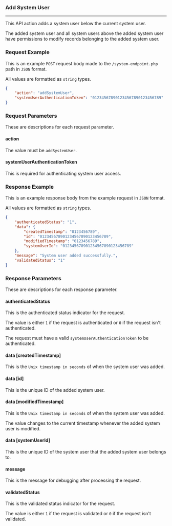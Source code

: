 <br>

### Add System User
---

This API action adds a system user below the current system user.

The added system user and all system users above the added system user have permissions to modify records belonging to the added system user.

### Request Example

This is an example `POST` request body made to the `/system-endpoint.php` path in `JSON` format.

All values are formatted as `string` types.

```json
{
    "action": "addSystemUser",
    "systemUserAuthenticationToken": "012345678901234567890123456789"
}
```

### Request Parameters

These are descriptions for each request parameter.

#### action

The value must be `addSystemUser`.

#### systemUserAuthenticationToken

This is required for authenticating system user access.

### Response Example

This is an example response body from the example request in `JSON` format.

All values are formatted as `string` types.

```json
{
    "authenticatedStatus": "1",
    "data": {
        "createdTimestamp": "0123456789",
        "id": "012345678901234567890123456789",
        "modifiedTimestamp": "0123456789",
        "systemUserId": "012345678901234567890123456789"
    },
    "message": "System user added successfully.",
    "validatedStatus": "1"
}
```

### Response Parameters

These are descriptions for each response parameter.

#### authenticatedStatus

This is the authenticated status indicator for the request.

The value is either `1` if the request is authenticated or `0` if the request isn't authenticated.

The request must have a valid `systemUserAuthenticationToken` to be authenticated.

#### data [createdTimestamp]

This is the `Unix timestamp in seconds` of when the system user was added.

#### data [id]

This is the unique ID of the added system user.

#### data [modifiedTimestamp]

This is the `Unix timestamp in seconds` of when the system user was added.

The value changes to the current timestamp whenever the added system user is modified.

#### data [systemUserId]

This is the unique ID of the system user that the added system user belongs to.

#### message

This is the message for debugging after processing the request.

#### validatedStatus

This is the validated status indicator for the request.

The value is either `1` if the request is validated or `0` if the request isn't validated.
